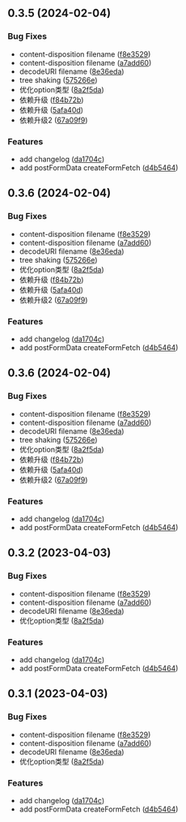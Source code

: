 ## 0.3.5 (2024-02-04)


### Bug Fixes

* content-disposition filename ([f8e3529](https://github.com/ligaopeng123-npm/fetch/commit/f8e3529c3815833221dc7ae21f93d660884615ff))
* content-disposition filename ([a7add60](https://github.com/ligaopeng123-npm/fetch/commit/a7add605c7be104dbf0b6bef550dd6489a40cdfa))
* decodeURI filename ([8e36eda](https://github.com/ligaopeng123-npm/fetch/commit/8e36edad90ca9c66fbd90d7ca69a5a2ec9747019))
* tree shaking ([575266e](https://github.com/ligaopeng123-npm/fetch/commit/575266e1cac5bdc55aaeb3179a1fa78d96a28961))
* 优化option类型 ([8a2f5da](https://github.com/ligaopeng123-npm/fetch/commit/8a2f5dadff4b5669191dc4a154cbcc2393b05da6))
* 依赖升级 ([f84b72b](https://github.com/ligaopeng123-npm/fetch/commit/f84b72b1f7636c4263f1c5622d55f83bf8afac46))
* 依赖升级 ([5afa40d](https://github.com/ligaopeng123-npm/fetch/commit/5afa40dbcb77f9fe10cb052a1ffb7fa601f4084d))
* 依赖升级2 ([67a09f9](https://github.com/ligaopeng123-npm/fetch/commit/67a09f908e0d87b3adf8b58b02a1f2aa4553b0e5))


### Features

* add changelog ([da1704c](https://github.com/ligaopeng123-npm/fetch/commit/da1704cf2f4babafc9ead091476d5c9c046b2465))
* add postFormData createFormFetch ([d4b5464](https://github.com/ligaopeng123-npm/fetch/commit/d4b54645f4206a00f22a0bc44077f75ff3e0fc65))



## 0.3.6 (2024-02-04)


### Bug Fixes

* content-disposition filename ([f8e3529](https://github.com/ligaopeng123-npm/fetch/commit/f8e3529c3815833221dc7ae21f93d660884615ff))
* content-disposition filename ([a7add60](https://github.com/ligaopeng123-npm/fetch/commit/a7add605c7be104dbf0b6bef550dd6489a40cdfa))
* decodeURI filename ([8e36eda](https://github.com/ligaopeng123-npm/fetch/commit/8e36edad90ca9c66fbd90d7ca69a5a2ec9747019))
* tree shaking ([575266e](https://github.com/ligaopeng123-npm/fetch/commit/575266e1cac5bdc55aaeb3179a1fa78d96a28961))
* 优化option类型 ([8a2f5da](https://github.com/ligaopeng123-npm/fetch/commit/8a2f5dadff4b5669191dc4a154cbcc2393b05da6))
* 依赖升级 ([f84b72b](https://github.com/ligaopeng123-npm/fetch/commit/f84b72b1f7636c4263f1c5622d55f83bf8afac46))
* 依赖升级 ([5afa40d](https://github.com/ligaopeng123-npm/fetch/commit/5afa40dbcb77f9fe10cb052a1ffb7fa601f4084d))
* 依赖升级2 ([67a09f9](https://github.com/ligaopeng123-npm/fetch/commit/67a09f908e0d87b3adf8b58b02a1f2aa4553b0e5))


### Features

* add changelog ([da1704c](https://github.com/ligaopeng123-npm/fetch/commit/da1704cf2f4babafc9ead091476d5c9c046b2465))
* add postFormData createFormFetch ([d4b5464](https://github.com/ligaopeng123-npm/fetch/commit/d4b54645f4206a00f22a0bc44077f75ff3e0fc65))



## 0.3.6 (2024-02-04)


### Bug Fixes

* content-disposition filename ([f8e3529](https://github.com/ligaopeng123-npm/fetch/commit/f8e3529c3815833221dc7ae21f93d660884615ff))
* content-disposition filename ([a7add60](https://github.com/ligaopeng123-npm/fetch/commit/a7add605c7be104dbf0b6bef550dd6489a40cdfa))
* decodeURI filename ([8e36eda](https://github.com/ligaopeng123-npm/fetch/commit/8e36edad90ca9c66fbd90d7ca69a5a2ec9747019))
* tree shaking ([575266e](https://github.com/ligaopeng123-npm/fetch/commit/575266e1cac5bdc55aaeb3179a1fa78d96a28961))
* 优化option类型 ([8a2f5da](https://github.com/ligaopeng123-npm/fetch/commit/8a2f5dadff4b5669191dc4a154cbcc2393b05da6))
* 依赖升级 ([f84b72b](https://github.com/ligaopeng123-npm/fetch/commit/f84b72b1f7636c4263f1c5622d55f83bf8afac46))
* 依赖升级 ([5afa40d](https://github.com/ligaopeng123-npm/fetch/commit/5afa40dbcb77f9fe10cb052a1ffb7fa601f4084d))
* 依赖升级2 ([67a09f9](https://github.com/ligaopeng123-npm/fetch/commit/67a09f908e0d87b3adf8b58b02a1f2aa4553b0e5))


### Features

* add changelog ([da1704c](https://github.com/ligaopeng123-npm/fetch/commit/da1704cf2f4babafc9ead091476d5c9c046b2465))
* add postFormData createFormFetch ([d4b5464](https://github.com/ligaopeng123-npm/fetch/commit/d4b54645f4206a00f22a0bc44077f75ff3e0fc65))



## 0.3.2 (2023-04-03)


### Bug Fixes

* content-disposition filename ([f8e3529](https://github.com/ligaopeng123-npm/fetch/commit/f8e3529c3815833221dc7ae21f93d660884615ff))
* content-disposition filename ([a7add60](https://github.com/ligaopeng123-npm/fetch/commit/a7add605c7be104dbf0b6bef550dd6489a40cdfa))
* decodeURI filename ([8e36eda](https://github.com/ligaopeng123-npm/fetch/commit/8e36edad90ca9c66fbd90d7ca69a5a2ec9747019))
* 优化option类型 ([8a2f5da](https://github.com/ligaopeng123-npm/fetch/commit/8a2f5dadff4b5669191dc4a154cbcc2393b05da6))


### Features

* add changelog ([da1704c](https://github.com/ligaopeng123-npm/fetch/commit/da1704cf2f4babafc9ead091476d5c9c046b2465))
* add postFormData createFormFetch ([d4b5464](https://github.com/ligaopeng123-npm/fetch/commit/d4b54645f4206a00f22a0bc44077f75ff3e0fc65))



## 0.3.1 (2023-04-03)


### Bug Fixes

* content-disposition filename ([f8e3529](https://github.com/ligaopeng123-npm/fetch/commit/f8e3529c3815833221dc7ae21f93d660884615ff))
* content-disposition filename ([a7add60](https://github.com/ligaopeng123-npm/fetch/commit/a7add605c7be104dbf0b6bef550dd6489a40cdfa))
* decodeURI filename ([8e36eda](https://github.com/ligaopeng123-npm/fetch/commit/8e36edad90ca9c66fbd90d7ca69a5a2ec9747019))
* 优化option类型 ([8a2f5da](https://github.com/ligaopeng123-npm/fetch/commit/8a2f5dadff4b5669191dc4a154cbcc2393b05da6))


### Features

* add changelog ([da1704c](https://github.com/ligaopeng123-npm/fetch/commit/da1704cf2f4babafc9ead091476d5c9c046b2465))
* add postFormData createFormFetch ([d4b5464](https://github.com/ligaopeng123-npm/fetch/commit/d4b54645f4206a00f22a0bc44077f75ff3e0fc65))



